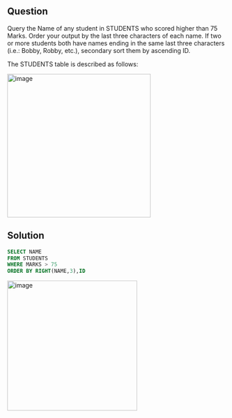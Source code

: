 ## Question
Query the Name of any student in STUDENTS who scored higher than 75 Marks. Order your 
output by the last three characters of each name. If two or more students both have 
names ending in the same last three characters (i.e.: Bobby, Robby, etc.), secondary 
sort them by ascending ID.

The STUDENTS table is described as follows:

<img width="329" alt="image" src="https://github.com/user-attachments/assets/8ad408f9-eaee-4c53-9da5-3352c8c9246e" />

## Solution
```sql
SELECT NAME
FROM STUDENTS
WHERE MARKS > 75
ORDER BY RIGHT(NAME,3),ID
```
<img width="298" alt="image" src="https://github.com/user-attachments/assets/174d0be8-2ed9-490a-9746-72ebb6c3ecb4" />
